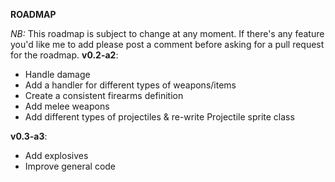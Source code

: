**ROADMAP**

*NB:* This roadmap is subject to change at any moment. If there's any feature you'd like me to add please post a comment before asking for a pull request for the roadmap.
__v0.2-a2__:
- Handle damage
- Add a handler for different types of weapons/items 
- Create a consistent firearms definition
- Add melee weapons
- Add different types of projectiles & re-write Projectile sprite class

__v0.3-a3__:
- Add explosives
- Improve general code
